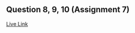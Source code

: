 ## Question 8, 9, 10 (Assignment 7)

[Live Link](https://webdev-assignment.netlify.app/assignment7/question8-9-10/)
